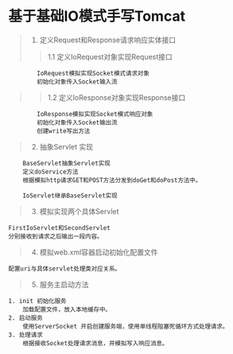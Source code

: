 # 基于基础IO模式手写Tomcat
> 1. 定义Request和Response请求响应实体接口
> > 1.1 定义IoRequest对象实现Request接口
        
            IoRequest模拟实现Socket模式请求对象
            初始化对象传入Socket输入流
> > 1.2 定义IoResponse对象实现Response接口
            
            IoResponse模拟实现Socket模式响应对象
            初始化对象传入Socket输出流
            创建write写出方法
            
> 2. 抽象Servlet 实现
    
        BaseServlet抽象Servlet实现
        定义doService方法
        根据模拟http请求GET和POST方法分发到doGet和doPost方法中。
        
        IoServlet继承BaseServlet实现
        
> 3. 模拟实现两个具体Servlet
    
    FirstIoServlet和SecondServlet
    分别接收到请求之后输出一段内容。
    
> 4. 模拟web.xml容器启动初始化配置文件
    
    配置uri与具体servlet处理类对应关系。
    
> 5. 服务主启动方法
        
    1. init 初始化服务
        加载配置文件，放入本地缓存中。
    2. 启动服务
        使用ServerSocket 开启创建服务端，使用单线程阻塞死循环方式处理请求。
    3. 处理请求
        根据接收Socket处理请求消息，并模拟写入响应消息。